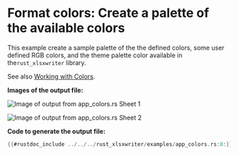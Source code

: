 # Format colors: Create a palette of the available colors

This example create a sample palette of the the defined colors, some user
defined RGB colors, and the theme palette color available in the`rust_xlsxwriter`
library.

See also [Working with Colors](../colors/intro.md).

**Images of the output file:**

![Image of output from app_colors.rs Sheet 1](../../images/colors.png)

![Image of output from app_colors.rs Sheet 2](../../images/colors_theme.png)

**Code to generate the output file:**

```rust
{{#rustdoc_include ../../../rust_xlsxwriter/examples/app_colors.rs:8:}}
```